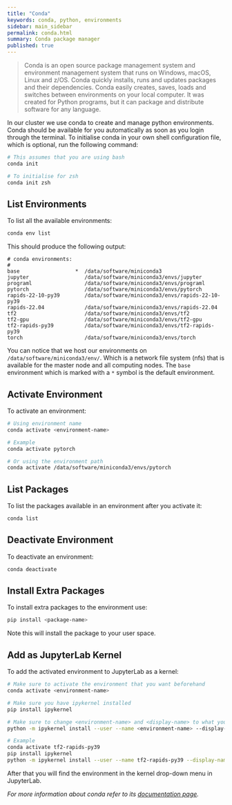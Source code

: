 ```yaml
---
title: "Conda"
keywords: conda, python, environments
sidebar: main_sidebar
permalink: conda.html
summary: Conda package manager
published: true
---
```


> Conda is an open source package management system and environment management system that runs on Windows, macOS, Linux and z/OS. Conda quickly installs, runs and updates packages and their dependencies. Conda easily creates, saves, loads and switches between environments on your local computer. It was created for Python programs, but it can package and distribute software for any language.

In our cluster we use conda to create and manage python environments. Conda should be available for you automatically as soon as you login through the terminal. To initialise conda in your own shell configuration file, which is optional, run the following command:
```bash
# This assumes that you are using bash
conda init

# To initialise for zsh
conda init zsh
```

## List Environments
To list all the available environments:
```bash
conda env list
```

This should produce the following output:
```
# conda environments:
#
base                  *  /data/software/miniconda3
jupyter                  /data/software/miniconda3/envs/jupyter
programl                 /data/software/miniconda3/envs/programl
pytorch                  /data/software/miniconda3/envs/pytorch
rapids-22-10-py39        /data/software/miniconda3/envs/rapids-22-10-py39
rapids-22.04             /data/software/miniconda3/envs/rapids-22.04
tf2                      /data/software/miniconda3/envs/tf2
tf2-gpu                  /data/software/miniconda3/envs/tf2-gpu
tf2-rapids-py39          /data/software/miniconda3/envs/tf2-rapids-py39
torch                    /data/software/miniconda3/envs/torch
```

You can notice that we host our environments on `/data/software/miniconda3/env/`. Which is a network file system (nfs) that is available for the master node and all computing nodes. The `base` environment which is marked with a `*` symbol is the default environment.

## Activate Environment
To activate an environment:
```bash
# Using environment name
conda activate <environment-name>

# Example
conda activate pytorch

# Or using the environment path
conda activate /data/software/miniconda3/envs/pytorch
```

## List Packages
To list the packages available in an environment after you activate it:
```bash
conda list
```

## Deactivate Environment
To deactivate an environment:
```bash
conda deactivate
```

## Install Extra Packages
To install extra packages to the environment use:
```bash
pip install <package-name>
```
Note this will install the package to your user space.

## Add as JupyterLab Kernel
To add the activated environment to JupyterLab as a kernel:
```bash
# Make sure to activate the environment that you want beforehand
conda activate <environment-name>

# Make sure you have ipykernel installed
pip install ipykernel

# Make sure to change <environment-name> and <display-name> to what you want
python -m ipykernel install --user --name <environment-name> --display-name "<display-name>"

# Example
conda activate tf2-rapids-py39
pip install ipykernel
python -m ipykernel install --user --name tf2-rapids-py39 --display-name "TF2 RAPIDS Py39"
```

After that you will find the environment in the kernel drop-down menu in JupyterLab.

_For more information about conda refer to its [documentation page](https://docs.conda.io/projects/conda/en/stable/user-guide/index.html)._
